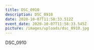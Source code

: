 ```yaml
---
title: DSC_0910
description: DSC_0910
date: 2020-10-07T11:58:33.512Z
event_date: 2020-10-07T11:58:33.545Z
picture: /images/uploads/dsc_0910.jpg
---
```

DSC_0910